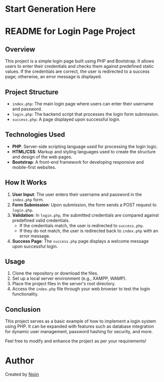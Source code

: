 # Start Generation Here
# README for Login Page Project

## Overview
This project is a simple login page built using PHP and Bootstrap. It allows users to enter their credentials and checks them against predefined static values. If the credentials are correct, the user is redirected to a success page; otherwise, an error message is displayed.

## Project Structure
- `index.php`: The main login page where users can enter their username and password.
- `login.php`: The backend script that processes the login form submission.
- `success.php`: A page displayed upon successful login.

## Technologies Used
- **PHP**: Server-side scripting language used for processing the login logic.
- **HTML/CSS**: Markup and styling languages used to create the structure and design of the web pages.
- **Bootstrap**: A front-end framework for developing responsive and mobile-first websites.

## How It Works
1. **User Input**: The user enters their username and password in the `index.php` form.
2. **Form Submission**: Upon submission, the form sends a POST request to `login.php`.
3. **Validation**: In `login.php`, the submitted credentials are compared against predefined valid credentials.
   - If the credentials match, the user is redirected to `success.php`.
   - If they do not match, the user is redirected back to `index.php` with an error message.
4. **Success Page**: The `success.php` page displays a welcome message upon successful login.

## Usage
1. Clone the repository or download the files.
2. Set up a local server environment (e.g., XAMPP, WAMP).
3. Place the project files in the server's root directory.
4. Access the `index.php` file through your web browser to test the login functionality.

## Conclusion
This project serves as a basic example of how to implement a login system using PHP. It can be expanded with features such as database integration for dynamic user management, password hashing for security, and more.

Feel free to modify and enhance the project as per your requirements!

# Author
Created by [Nojin](https://nojin.site/)